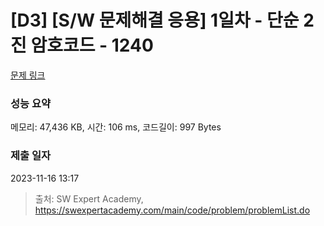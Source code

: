 # [D3] [S/W 문제해결 응용] 1일차 - 단순 2진 암호코드 - 1240 

[문제 링크](https://swexpertacademy.com/main/code/problem/problemDetail.do?contestProbId=AV15FZuqAL4CFAYD) 

### 성능 요약

메모리: 47,436 KB, 시간: 106 ms, 코드길이: 997 Bytes

### 제출 일자

2023-11-16 13:17



> 출처: SW Expert Academy, https://swexpertacademy.com/main/code/problem/problemList.do